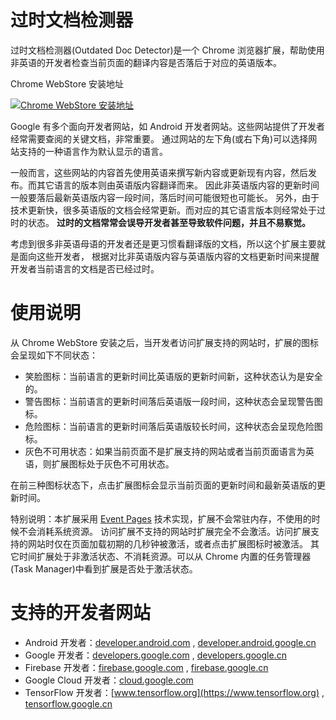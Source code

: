 # 过时文档检测器
过时文档检测器(Outdated Doc Detector)是一个 Chrome 浏览器扩展，帮助使用非英语的开发者检查当前页面的翻译内容是否落后于对应的英语版本。

Chrome WebStore 安装地址

[![Chrome WebStore 安装地址](https://developer.chrome.com/webstore/images/ChromeWebStore_BadgeWBorder_v2_206x58.png)](http://example.net/)

Google 有多个面向开发者网站，如 Android 开发者网站。这些网站提供了开发者经常需要查阅的关键文档，非常重要。
通过网站的左下角(或右下角)可以选择网站支持的一种语言作为默认显示的语言。

一般而言，这些网站的内容首先使用英语来撰写新内容或更新现有内容，然后发布。而其它语言的版本则由英语版内容翻译而来。
因此非英语版内容的更新时间一般要落后最新英语版内容一段时间，落后时间可能很短也可能长。
另外，由于技术更新快，很多英语版的文档会经常更新。而对应的其它语言版本则经常处于过时的状态。
**过时的文档常常会误导开发者甚至导致软件问题，并且不易察觉。**

考虑到很多非英语母语的开发者还是更习惯看翻译版的文档，所以这个扩展主要就是面向这些开发者，
根据对比非英语版内容与英语版内容的文档更新时间来提醒开发者当前语言的文档是否已经过时。

# 使用说明
从 Chrome WebStore 安装之后，当开发者访问扩展支持的网站时，扩展的图标会呈现如下不同状态：
- 笑脸图标：当前语言的更新时间比英语版的更新时间新，这种状态认为是安全的。
- 警告图标：当前语言的更新时间落后英语版一段时间，这种状态会呈现警告图标。
- 危险图标：当前语言的更新时间落后英语版较长时间，这种状态会呈现危险图标。
- 灰色不可用状态：如果当前页面不是扩展支持的网站或者当前页面语言为英语，则扩展图标处于灰色不可用状态。

在前三种图标状态下，点击扩展图标会显示当前页面的更新时间和最新英语版的更新时间。

特别说明：本扩展采用 [Event Pages](https://developer.chrome.com/extensions/event_pages) 技术实现，扩展不会常驻内存，不使用的时候不会消耗系统资源。
访问扩展不支持的网站时扩展完全不会激活。访问扩展支持的网站时仅在页面加载初期的几秒钟被激活，或者点击扩展图标时被激活。
其它时间扩展处于非激活状态、不消耗资源。可以从 Chrome 内置的任务管理器(Task Manager)中看到扩展是否处于激活状态。

# 支持的开发者网站
- Android 开发者：[developer.android.com](https://developer.android.com) , [developer.android.google.cn](https://developer.android.google.cn) 
- Google 开发者：[developers.google.com](https://developers.google.com)  , [developers.google.cn](https://developers.google.cn) 
- Firebase 开发者：[firebase.google.com](https://firebase.google.com)  , [firebase.google.cn](https://firebase.google.cn) 
- Google Cloud 开发者：[cloud.google.com](https://cloud.google.com) 
- TensorFlow 开发者：[www.tensorflow.org](https://www.tensorflow.org)  , [tensorflow.google.cn](https://tensorflow.google.cn) 
